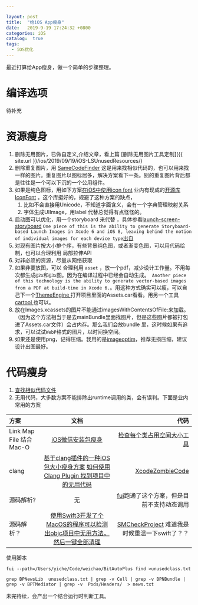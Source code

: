 ```yaml
---

layout: post
title:  "给iOS App瘦身"
date:   2019-9-19 17:24:32 +0800
categories: iOS
catalog:  true
tags:
  - iOS优化
---
```




最近打算给App瘦身，做一个简单的步骤整理。

# 编译选项

待补充



# 资源瘦身

1.  删除无用图片，已做自定义,介绍文章，看上篇 [删除无用图片工具定制]({{ site.url }}/ios/2019/09/19/iOS-LSUnusedResources/) 
2. 删除重复图片，用 [SameCodeFinder](https://github.com/toolazytoname/SameCodeFinder) 这是用来找相似代码的，也可以用来找一样的图片。重复图片以图标居多，解决方案看下一条。别的重复图片背后都是往往是一个可以下沉的一个公用组件。
3. 如果是纯色图标，用如下方案[在iOS中使用icon font]([**http://www.cocoachina.com/articles/7327**](http://www.cocoachina.com/articles/7327)) 业内有现成的[开源库IconFont](https://github.com/JohnWong/IconFont) 。这个库挺好的，规避了这种方案的缺点，
   1. 比如不会直接用Unicode，不知道字面含义，会有一个字典管理映射关系
   2. 字体生成UIImage，用label 代替总觉得有点怪怪的。
4. 启动图可以优化，用一个storyboard 来代替 ，具体参看[launch-screen-storyboard]( http://useyourloaf.com/blog/using-a-launch-screen-storyboard/ ) `One piece of this is the ability to generate Storyboard-based Launch Images in Xcode 6 and iOS 8, leaving behind the notion of individual images for each device type`[出自](http://martiancraft.com/blog/2014/09/vector-images-xcode6/)
5. 对现有图片按大小排个序，有些背景纯色图，或者渐变色图，可以用代码绘制，也可以合理利用 局部拉伸API
6. 对非必须的资源，尽量从网络获取
7. 如果非要放图，可以 合理利用 `asset` ，放一个pdf，减少设计工作量。不用每次都生成`@2x`和`@3x`图。因为在编译过程中已经会自动生成。` Another piece of this technology is the ability to generate vector-based images from a PDF at build-time in Xcode 6.`。用这种方式确实可以瘦，可以自己下一个[ThemeEngine ](https://github.com/alexzielenski/ThemeEngine) 打开项目里面的Assets.car看看。用另一个工具[cartool ](https://github.com/steventroughtonsmith/cartool) 也可以。
8. 放在Images.xcassets的图片不能通过imagesWithContentsOfFile:来加载。（因为这个方法相当于是去mainBundle里面找图片，但是这些图片都被打包进了Assets.car文件）会占内存。那么我们会放bundle 里，这时候如果有追求，可以试试`WebP`格式的图片，以时间换空间。
9. 如果还是使用png，记得压缩。我用的是[imageoptim](https://imageoptim.com/mac)，推荐无损压缩，建议设计出图最好。



# 代码瘦身

1. [查找相似代码文件](https://github.com/toolazytoname/SameCodeFinder)
2. 无用代码，大多数方案不能排除出runtime调用的类，会有误判。下面是业内常用的方案

| 方案          |      文档       | 代码 |
| :------------ | :-------------: | ------------: |
| Link Map File 结合 Mac-O | [iOS微信安装包瘦身](https://mp.weixin.qq.com/s?__biz=MzAwNDY1ODY2OQ==&mid=207986417&idx=1&sn=77ea7d8e4f8ab7b59111e78c86ccfe66&3rd=MzA3MDU4NTYzMw==&scene=6#rd) | [检查每个类占用空间大小工具](https://github.com/toolazytoname/LinkMap) |
| clang      |    [基于clang插件的一种iOS包大小瘦身方案](https://mp.weixin.qq.com/s?__biz=MzUxMzcxMzE5Ng==&mid=2247488360&idx=1&sn=94fba30a87d0f9bc0b9ff94d3fed3386&source=41#wechat_redirect) [如何使用 Clang Plugin 找到项目中的无用代码](https://blog.gocy.tech/2017/09/12/DetectingUselessCodeWithClang-p1/)     |           [XcodeZombieCode](https://github.com/kangwang1988/XcodeZombieCode) |
| 源码解析? |    无     |           [fui](https://github.com/dblock/fui)跑通了这个方案，但是目前不支持动态调用|
| 源码解析？ | [使用Swift3开发了个MacOS的程序可以检测出objc项目中无用方法，然后一键全部清理](https://www.jianshu.com/p/a53480ad0364) | [SMCheckProject](https://github.com/ming1016/SMCheckProject.git) 难道我是时候重温一下swift了？？ |


使用脚本

`fui --path=/Users/yiche/Code/weichao/BitAutoPlus find >unusedclass.txt`

~~~
grep BPNewsLib  unusedclass.txt | grep -v Cell | grep -v BPNBundle | grep -v BPTMediator | grep -v  Pods/Headers/  > news.txt
~~~

未完待续，会产出一个结合运行时判断工具。


